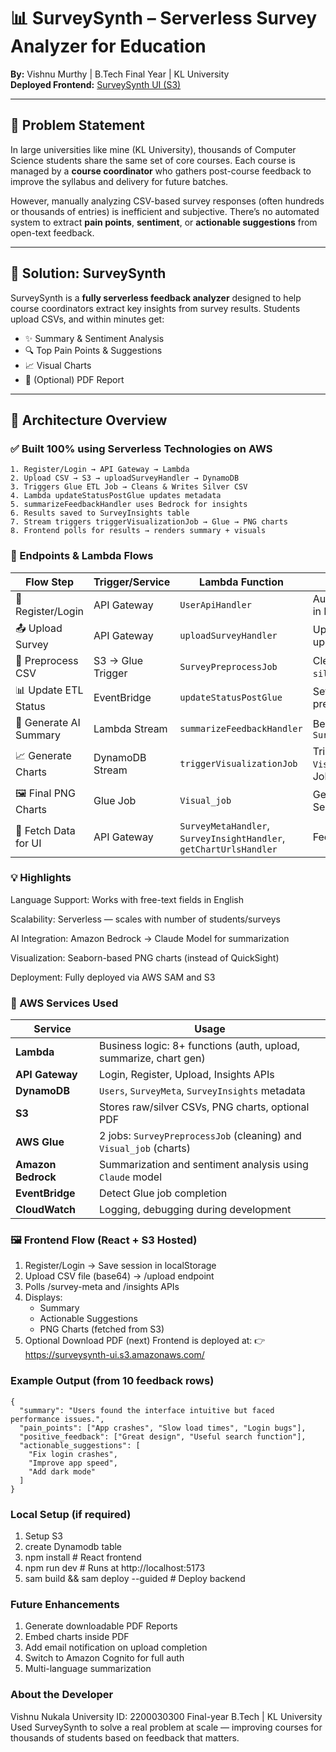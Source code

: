 # 📊 SurveySynth – Serverless Survey Analyzer for Education

**By:** Vishnu Murthy | B.Tech Final Year | KL University  
**Deployed Frontend:** [SurveySynth UI (S3)](https://surveysynth-ui.s3.amazonaws.com/)

---

## 🧠 Problem Statement

In large universities like mine (KL University), thousands of Computer Science students share the same set of core courses. Each course is managed by a **course coordinator** who gathers post-course feedback to improve the syllabus and delivery for future batches.

However, manually analyzing CSV-based survey responses (often hundreds or thousands of entries) is inefficient and subjective. There’s no automated system to extract **pain points**, **sentiment**, or **actionable suggestions** from open-text feedback.

---

## 🚀 Solution: SurveySynth

SurveySynth is a **fully serverless feedback analyzer** designed to help course coordinators extract key insights from survey results. Students upload CSVs, and within minutes get:

- ✨ Summary & Sentiment Analysis  
- 🔍 Top Pain Points & Suggestions  
- 📈 Visual Charts  
- 🧾 (Optional) PDF Report

---

## 🧱 Architecture Overview

### ✅ Built 100% using Serverless Technologies on AWS

```plaintext
1. Register/Login → API Gateway → Lambda
2. Upload CSV → S3 → uploadSurveyHandler → DynamoDB
3. Triggers Glue ETL Job → Cleans & Writes Silver CSV
4. Lambda updateStatusPostGlue updates metadata
5. summarizeFeedbackHandler uses Bedrock for insights
6. Results saved to SurveyInsights table
7. Stream triggers triggerVisualizationJob → Glue → PNG charts
8. Frontend polls for results → renders summary + visuals
```
### 🔗 Endpoints & Lambda Flows
| Flow Step              | Trigger/Service   | Lambda Function                                                    | Purpose                              |
| ---------------------- | ----------------- | ------------------------------------------------------------------ | ------------------------------------ |
| 🔐 Register/Login      | API Gateway       | `UserApiHandler`                                                   | Auth (Mock, stores in DynamoDB)      |
| 📤 Upload Survey       | API Gateway       | `uploadSurveyHandler`                                              | Upload to `S3`, update `SurveyMeta`  |
| 🧼 Preprocess CSV      | S3 → Glue Trigger | `SurveyPreprocessJob`                                              | Clean CSV → `silver/` folder         |
| 📊 Update ETL Status   | EventBridge       | `updateStatusPostGlue`                                             | Set status = preprocessed            |
| 🧠 Generate AI Summary | Lambda Stream     | `summarizeFeedbackHandler`                                         | Bedrock → `SurveyInsights`           |
| 📈 Generate Charts     | DynamoDB Stream   | `triggerVisualizationJob`                                          | Triggers `Visual_job` Glue Job       |
| 🖼️ Final PNG Charts   | Glue Job          | `Visual_job`                                                       | Generate & upload Seaborn/Matplotlib |
| 📡 Fetch Data for UI   | API Gateway       | `SurveyMetaHandler`, `SurveyInsightHandler`, `getChartUrlsHandler` | Feed UI                              |
### 💡 Highlights
Language Support: Works with free-text fields in English

Scalability: Serverless — scales with number of students/surveys

AI Integration: Amazon Bedrock → Claude Model for summarization

Visualization: Seaborn-based PNG charts (instead of QuickSight)

Deployment: Fully deployed via AWS SAM and S3

### 🧰 AWS Services Used

| Service            | Usage                                                              |
| ------------------ | ------------------------------------------------------------------ |
| **Lambda**         | Business logic: 8+ functions (auth, upload, summarize, chart gen)  |
| **API Gateway**    | Login, Register, Upload, Insights APIs                             |
| **DynamoDB**       | `Users`, `SurveyMeta`, `SurveyInsights` metadata                   |
| **S3**             | Stores raw/silver CSVs, PNG charts, optional PDF                   |
| **AWS Glue**       | 2 jobs: `SurveyPreprocessJob` (cleaning) and `Visual_job` (charts) |
| **Amazon Bedrock** | Summarization and sentiment analysis using `Claude` model          |
| **EventBridge**    | Detect Glue job completion                                         |
| **CloudWatch**     | Logging, debugging during development                              |

### 🖼️ Frontend Flow (React + S3 Hosted)

1. Register/Login → Save session in localStorage
2. Upload CSV file (base64) → /upload endpoint
3. Polls /survey-meta and /insights APIs
4. Displays:
   - Summary
   - Actionable Suggestions
   - PNG Charts (fetched from S3)
5. Optional Download PDF (next)
Frontend is deployed at:
👉 https://surveysynth-ui.s3.amazonaws.com/

### Example Output (from 10 feedback rows)
```
{
  "summary": "Users found the interface intuitive but faced performance issues.",
  "pain_points": ["App crashes", "Slow load times", "Login bugs"],
  "positive_feedback": ["Great design", "Useful search function"],
  "actionable_suggestions": [
    "Fix login crashes",
    "Improve app speed",
    "Add dark mode"
  ]
}
```

### Local Setup (if required)
1) Setup S3
2) create Dynamodb table
3) npm install     # React frontend
4) npm run dev     # Runs at http://localhost:5173
5) sam build && sam deploy --guided  # Deploy backend

### Future Enhancements
1) Generate downloadable PDF Reports
2) Embed charts inside PDF
3) Add email notification on upload completion
4) Switch to Amazon Cognito for full auth
5) Multi-language summarization
### About the Developer
Vishnu Nukala 
University ID: 2200030300
Final-year B.Tech | KL University
Used SurveySynth to solve a real problem at scale — improving courses for thousands of students based on feedback that matters.
